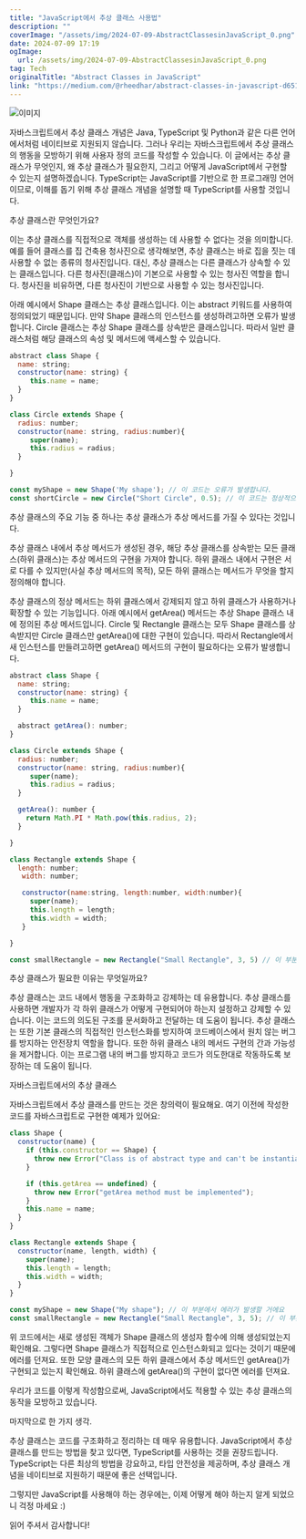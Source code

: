 ```yaml
---
title: "JavaScript에서 추상 클래스 사용법"
description: ""
coverImage: "/assets/img/2024-07-09-AbstractClassesinJavaScript_0.png"
date: 2024-07-09 17:19
ogImage:
  url: /assets/img/2024-07-09-AbstractClassesinJavaScript_0.png
tag: Tech
originalTitle: "Abstract Classes in JavaScript"
link: "https://medium.com/@rheedhar/abstract-classes-in-javascript-d6510afac958"
---
```


![이미지](/assets/img/2024-07-09-AbstractClassesinJavaScript_0.png)

자바스크립트에서 추상 클래스 개념은 Java, TypeScript 및 Python과 같은 다른 언어에서처럼 네이티브로 지원되지 않습니다. 그러나 우리는 자바스크립트에서 추상 클래스의 행동을 모방하기 위해 사용자 정의 코드를 작성할 수 있습니다. 이 글에서는 추상 클래스가 무엇인지, 왜 추상 클래스가 필요한지, 그리고 어떻게 JavaScript에서 구현할 수 있는지 설명하겠습니다. TypeScript는 JavaScript를 기반으로 한 프로그래밍 언어이므로, 이해를 돕기 위해 추상 클래스 개념을 설명할 때 TypeScript를 사용할 것입니다.

추상 클래스란 무엇인가요?

이는 추상 클래스를 직접적으로 객체를 생성하는 데 사용할 수 없다는 것을 의미합니다. 예를 들어 클래스를 집 건축용 청사진으로 생각해보면, 추상 클래스는 바로 집을 짓는 데 사용할 수 없는 종류의 청사진입니다. 대신, 추상 클래스는 다른 클래스가 상속할 수 있는 클래스입니다. 다른 청사진(클래스)이 기본으로 사용할 수 있는 청사진 역할을 합니다. 청사진을 비유하면, 다른 청사진이 기반으로 사용할 수 있는 청사진입니다.

<div class="content-ad"></div>

아래 예시에서 Shape 클래스는 추상 클래스입니다. 이는 abstract 키워드를 사용하여 정의되었기 때문입니다. 만약 Shape 클래스의 인스턴스를 생성하려고하면 오류가 발생합니다. Circle 클래스는 추상 Shape 클래스를 상속받은 클래스입니다. 따라서 일반 클래스처럼 해당 클래스의 속성 및 메서드에 액세스할 수 있습니다.

```js
abstract class Shape {
  name: string;
  constructor(name: string) {
     this.name = name;
  }
}

class Circle extends Shape {
  radius: number;
  constructor(name: string, radius:number){
     super(name);
     this.radius = radius;
  }

}

const myShape = new Shape('My shape'); // 이 코드는 오류가 발생합니다.
const shortCircle = new Circle("Short Circle", 0.5); // 이 코드는 정상적으로 작동합니다.
```

추상 클래스의 주요 기능 중 하나는 추상 클래스가 추상 메서드를 가질 수 있다는 것입니다.

추상 클래스 내에서 추상 메서드가 생성된 경우, 해당 추상 클래스를 상속받는 모든 클래스(하위 클래스)는 추상 메서드의 구현을 가져야 합니다. 하위 클래스 내에서 구현은 서로 다를 수 있지만(사실 추상 메서드의 목적), 모든 하위 클래스는 메서드가 무엇을 할지 정의해야 합니다.

<div class="content-ad"></div>

추상 클래스의 정상 메서드는 하위 클래스에서 강제되지 않고 하위 클래스가 사용하거나 확장할 수 있는 기능입니다. 아래 예시에서 getArea() 메서드는 추상 Shape 클래스 내에 정의된 추상 메서드입니다. Circle 및 Rectangle 클래스는 모두 Shape 클래스를 상속받지만 Circle 클래스만 getArea()에 대한 구현이 있습니다. 따라서 Rectangle에서 새 인스턴스를 만들려고하면 getArea() 메서드의 구현이 필요하다는 오류가 발생합니다.

```js
abstract class Shape {
  name: string;
  constructor(name: string) {
     this.name = name;
  }

  abstract getArea(): number;
}

class Circle extends Shape {
  radius: number;
  constructor(name: string, radius:number){
     super(name);
     this.radius = radius;
  }

  getArea(): number {
    return Math.PI * Math.pow(this.radius, 2);
  }

}

class Rectangle extends Shape {
  length: number;
   width: number;

   constructor(name:string, length:number, width:number){
     super(name);
     this.length = length;
     this.width = width;
   }

}

const smallRectangle = new Rectangle("Small Rectangle", 3, 5) // 이 부분은 오류를 발생시킵니다.
```

추상 클래스가 필요한 이유는 무엇일까요?

추상 클래스는 코드 내에서 행동을 구조화하고 강제하는 데 유용합니다. 추상 클래스를 사용하면 개발자가 각 하위 클래스가 어떻게 구현되어야 하는지 설정하고 강제할 수 있습니다. 이는 코드의 의도된 구조를 문서화하고 전달하는 데 도움이 됩니다. 추상 클래스는 또한 기본 클래스의 직접적인 인스턴스화를 방지하여 코드베이스에서 원치 않는 버그를 방지하는 안전장치 역할을 합니다. 또한 하위 클래스 내의 메서드 구현의 간과 가능성을 제거합니다. 이는 프로그램 내의 버그를 방지하고 코드가 의도한대로 작동하도록 보장하는 데 도움이 됩니다.

<div class="content-ad"></div>

자바스크립트에서의 추상 클래스

자바스크립트에서 추상 클래스를 만드는 것은 창의력이 필요해요. 여기 이전에 작성한 코드를 자바스크립트로 구현한 예제가 있어요:

```js
class Shape {
  constructor(name) {
    if (this.constructor == Shape) {
      throw new Error("Class is of abstract type and can't be instantiated");
    }

    if (this.getArea == undefined) {
      throw new Error("getArea method must be implemented");
    }
    this.name = name;
  }
}

class Rectangle extends Shape {
  constructor(name, length, width) {
    super(name);
    this.length = length;
    this.width = width;
  }
}

const myShape = new Shape("My shape"); // 이 부분에서 에러가 발생할 거에요
const smallRectangle = new Rectangle("Small Rectangle", 3, 5); // 이 부분에서도 에러가 발생해요.
```

위 코드에서는 새로 생성된 객체가 Shape 클래스의 생성자 함수에 의해 생성되었는지 확인해요. 그렇다면 Shape 클래스가 직접적으로 인스턴스화되고 있다는 것이기 때문에 에러를 던져요. 또한 모양 클래스의 모든 하위 클래스에서 추상 메서드인 getArea()가 구현되고 있는지 확인해요. 하위 클래스에 getArea()의 구현이 없다면 에러를 던져요.

<div class="content-ad"></div>

우리가 코드를 이렇게 작성함으로써, JavaScript에서도 적용할 수 있는 추상 클래스의 동작을 모방하고 있습니다.

마지막으로 한 가지 생각.

추상 클래스는 코드를 구조화하고 정리하는 데 매우 유용합니다. JavaScript에서 추상 클래스를 만드는 방법을 찾고 있다면, TypeScript를 사용하는 것을 권장드립니다. TypeScript는 다른 최상의 방법을 강요하고, 타입 안전성을 제공하며, 추상 클래스 개념을 네이티브로 지원하기 때문에 좋은 선택입니다.

그렇지만 JavaScript를 사용해야 하는 경우에는, 이제 어떻게 해야 하는지 알게 되었으니 걱정 마세요 :)

<div class="content-ad"></div>

읽어 주셔서 감사합니다!
